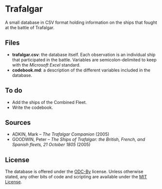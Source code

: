 # Trafalgar
A small database in CSV format holding information on the ships that fought at the battle of Trafalgar.

## Files

* **trafalgar.csv**: the database itself. Each observation is an individual ship that participated in the battle. Variables are semicolon-delimited to keep with the *Microsoft Excel* standard.
* **codebook.md**: a description of the different variables included in the database.

## To do

* Add the ships of the Combined Fleet.
* Write the codebook.

## Sources

* ADKIN, Mark – *The Trafalgar Companion* (2005)
* GOODWIN, Peter – *The Ships of Trafalgar: the British, French, and Spanish fleets, 21 October 1805* (2005)

## License

The database is offered under the [ODC-By](https://opendatacommons.org/licenses/by/1-0/) license. Unless otherwise stated, any other bits of code and scripting are available under the [MIT License](https://opensource.org/licenses/MIT).
